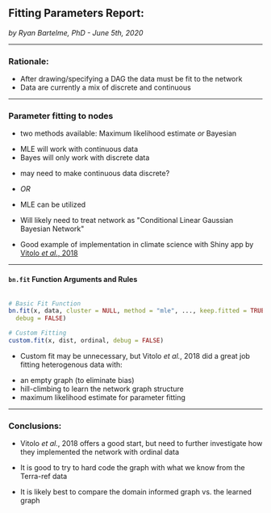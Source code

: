 ## Fitting Parameters Report:
*by Ryan Bartelme, PhD - June 5th, 2020*

---
### Rationale:

* After drawing/specifying a DAG the data must be fit to the network
* Data are currently a mix of discrete and continuous

---

### Parameter fitting to nodes

* two methods available: Maximum likelihood estimate *or* Bayesian
- MLE will work with continuous data
- Bayes will only work with discrete data

* may need to make continuous data discrete?
* *OR*
* MLE can be utilized

* Will likely need to treat network as "Conditional Linear Gaussian Bayesian Network"
- Good example of implementation in climate science with Shiny app by [Vitolo *et al.*, 2018](https://agupubs.onlinelibrary.wiley.com/doi/full/10.1002/2017EA000326)

---

#### `bn.fit` Function Arguments and Rules

```R

# Basic Fit Function
bn.fit(x, data, cluster = NULL, method = "mle", ..., keep.fitted = TRUE,
  debug = FALSE)

# Custom Fitting
custom.fit(x, dist, ordinal, debug = FALSE)
```
* Custom fit may be unnecessary, but Vitolo *et al.*, 2018 did a great job fitting heterogenous data with:
- an empty graph (to eliminate bias)
- hill-climbing to learn the network graph structure
- maximum likelihood estimate for parameter fitting

---

### Conclusions:

* Vitolo *et al.*, 2018 offers a good start, but need to further investigate how they implemented the network with ordinal data

* It is good to try to hard code the graph with what we know from the Terra-ref data

* It is likely best to compare the domain informed graph vs. the learned graph

